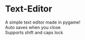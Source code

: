 # Text-Editor
A simple text editor made in pygame!  
Auto saves when you close  
Supports shift and caps lock

